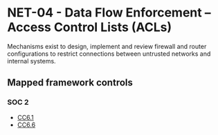 # NET-04 - Data Flow Enforcement – Access Control Lists (ACLs)
Mechanisms exist to design, implement and review firewall and router configurations to restrict connections between untrusted networks and internal systems. 
## Mapped framework controls
### SOC 2
- [CC6.1](../soc2/cc61.md)
- [CC6.6](../soc2/cc66.md)